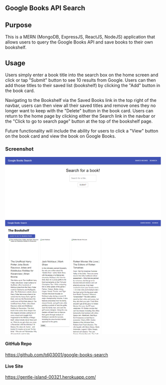 ## Google Books API Search


## Purpose

This is a MERN (MongoDB, ExpressJS, ReactJS, NodeJS) application that allows users to query the Google Books API and save books to their own bookshelf.

## Usage

Users simply enter a book title into the search box on the home screen and click or tap "Submit" button to see 10 results from Google. Users can then add those titles to their saved list (bookshelf) by clicking the "Add" button in the book card. 

Navigating to the Bookshelf via the Saved Books link in the top right of the navbar, users can then view all their saved titles and remove ones they no longer want to keep with the "Delete" button in the book card. Users can return to the home page by clicking either the Search link in the navbar or the "Click to go to search page" button at the top of the bookshelf page.

Future functionality will include the ability for users to click a "View" button on the book card and view the book on Google Books.


### Screenshot

![Screenshot](GoogleBooksHomePage.png)
![Screenshot](GoogleBooksSavedPage.png)


#### GitHub Repo

https://github.com/tdj03001/google-books-search


#### Live Site

https://gentle-island-00321.herokuapp.com/
